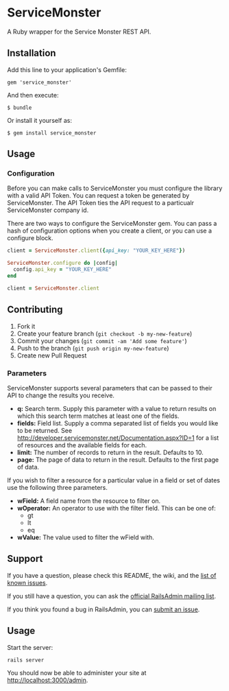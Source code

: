 # ServiceMonster

A Ruby wrapper for the Service Monster REST API.

## Installation

Add this line to your application's Gemfile:

    gem 'service_monster'

And then execute:

    $ bundle

Or install it yourself as:

    $ gem install service_monster

## Usage

### Configuration

Before you can make calls to ServiceMonster you must configure the library with a valid API Token. You can request
a token be generated by ServiceMonster. The API Token ties the API request to a particualr ServiceMonster company id.

There are two ways to configure the ServiceMonster gem. You can pass a hash of configuration options when you create
a client, or you can use a configure block.

```ruby
client = ServiceMonster.client({api_key: "YOUR_KEY_HERE"})
```

```ruby
ServiceMonster.configure do |config|
  config.api_key = "YOUR_KEY_HERE"
end

client = ServiceMonster.client
```
## Contributing

1. Fork it
2. Create your feature branch (`git checkout -b my-new-feature`)
3. Commit your changes (`git commit -am 'Add some feature'`)
4. Push to the branch (`git push origin my-new-feature`)
5. Create new Pull Request
### Parameters

ServiceMonster supports several parameters that can be passed to their API to change the results you receive.

* **q:** Search term. Supply this parameter with a value to return results on which this search term matches at least one of the fields.
* **fields:** Field list. Supply a comma separated list of fields you would like to be returned. See http://developer.servicemonster.net/Documentation.aspx?ID=1 for a list of resources and the available fields for each.
* **limit:** The number of records to return in the result. Defaults to 10.
* **page:** The page of data to return in the result. Defaults to the first page of data.

If you wish to filter a resource for a particular value in a field or set of dates use the following three parameters.

* **wField:** A field name from the resource to filter on.
* **wOperator:** An operator to use with the filter field. This can be one of:
  * gt
  * lt
  * eq
* **wValue:** The value used to filter the wField with.


## Support
If you have a question, please check this README, the wiki, and the [list of
known issues][troubleshoot].

[troubleshoot]: https://github.com/sferik/rails_admin/wiki/Troubleshoot

If you still have a question, you can ask the [official RailsAdmin mailing
list][list].

[list]: http://groups.google.com/group/rails_admin

If you think you found a bug in RailsAdmin, you can [submit an issue](https://github.com/sferik/rails_admin/issues/new).

## Usage
Start the server:

    rails server

You should now be able to administer your site at
[http://localhost:3000/admin](http://localhost:3000/admin).
